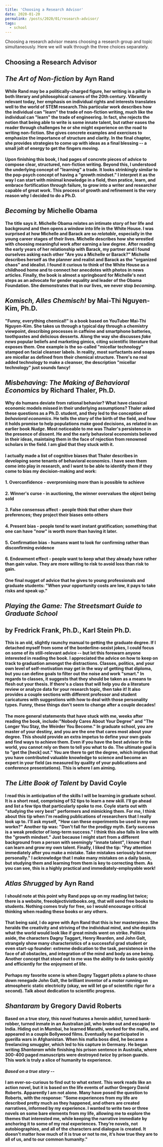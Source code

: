 ```yaml
---
title: 'Choosing a Research Advisor'
date: 2020-01-20
permalink: /posts/2020/01/research-advisor/
tags:
  - school
---
```


Choosing a research advisor means choosing a research group and topic simultaneously. Here we will walk through the three choices separately.

Choosing a Research Advisor
------
## *The Art of Non-fiction* by Ayn Rand 

####  While Rand may be a politically-charged figure, her writing is a pillar in both literary and philosophical canons of the 20th century. Vibrantly relevant today, her emphasis on individual rights and interests translates well to the world of STEM research.This particular work describes how the individual can "learn" the trade of non-fiction writing, much like the individual can "learn" the trade of engineering. In fact, she rejects the notion that being able to write is some innate talent, but rather eases the reader through challenges he or she might experience on the road to writing non-fiction. She gives concrete examples and exercises to emphasize the importance of structure and clarity. In the final chapter, she provides strategies to come up with ideas as a final blessing -- a small jolt of energy to get the fingers moving. 
####  Upon finishing this book, I had pages of concrete pieces of advice to compose clear, structured, non-fiction writing. Beyond this, I understood the underlying concept of "learning" a trade. It looks strinkingly similar to the pop-psych concept of having a "growth mindset." I interpret it as the way I can start with minimal knowledge in a field, then pratice, learn, and embrace fortification through failure, to grow into a writer and researcher capable of great work. This process of growth and refinement is the very reason why I decided to do a Ph.D.

        
## *Becoming* by Michelle Obama 

#### The title says it. Michelle Obama relates an intimate story of her life and background and then opens a window into life in the White House. I was surprised at how Michelle and Barack are so *relatable*, especially in the young career stages of their lives. Michelle describes how she wrestled with choosing meaningful work after earning a law degree. After reading the early years of her relationship with Barack, my partner and I found ourselves asking each other "Are you a Michelle or Barack?" Michelle describes herself as the planner and realist and Barack as the "organized chaos" and idealist. I found it curious to think of the White House as a childhood home and to connect her anecdotes with photos in news articles. Finally, the book is almost a springboard for Michelle's next steps as an advocate for gender equality and leader of the Obama Foundation. She demonstrates that in our lives, we never stop *becoming*. 


## *Komisch, Alles Chemisch!* by Mai-Thi Nguyen-Kim, Ph.D. 
         
#### "Funny, everything chemical!" is a book based on YouTuber Mai-Thi Nguyen-Kim. She takes us through a typical day through a chemistry viewpoint, describing processes in caffeine and smartphone batteries, toothpastes and delicious desserts. Along the way she discusses *fake news* popular beliefs and marketing gimics, citing scientific literature that exposes them. One example is the so-called "micellar technology" stamped on facial cleanser labels. In reality, most surfactants and soaps are micellar as defined from their chemical structure. There's no real added technology to make a cleanser, the description "micellar technology" just sounds fancy!


## *Misbehaving: The Making of Behavioral Economics* by Richard Thaler, Ph.D.

#### Why do humans deviate from rational behavior? What have classical economic models missed in their underlying assumptions? Thaler asked these questions as a Ph.D. student, and they led to the conception of *behavioral economics*. He tells the story of the birth of the field, and how it holds promise to help populations make good decisions, as related in an earlier book *Nudge*. Most noticeable to me was Thaler's persistence in the presence of dissent. He and the early behavioral economists believed in their ideas, maintaing them in the face of rejection from renowned scholars in the field. I am glad that they stuck with it. 
#### I actually made a list of cognitive biases that Thaler describes in developing some tenants of behavioral economics. I have seen them come into play in research, and I want to be able to identify them if they come to bias my decision-making and work: 
#### 1. Overconfidence - overpromising more than is possible to achieve
#### 2. Winner's curse - in auctioning, the winner overvalues the object being sold
#### 3. False consensus affect - people think that other share their preferences; they project their biases onto others
#### 4. Present bias - people tend to want instant gratification; something that one can have "now" is worth more than having it later. 
#### 5. Confirmation bias - humans want to look for confirming rather than disconfirming evidence
#### 6. Endowment effect - people want to keep what they already have rather than gain value. They are more willing to risk to avoid loss than risk to gain. 

#### One final nugget of advice that he gives to young professionals and graduate students: "When your opportunity costs are low, it pays to take risks and speak up." 

## *Playing the Game: The Streetsmart Guide to Graduate School* 
## by Fredrick Frank, Ph.D., Karl Stein Ph.D.

#### This is an old, slightly raunchy manual to getting the graduate degree. If I detached myself from some of the borderline-sexist jokes, I could focus on some of its still-relevant advice -- but let this forewarn anyone interested in reading the book. I appreciated the advice on how to keep on track to graduation amongst the distractions. Classes, politics, and your own level of self-motivation may get in the way of getting that diploma, but you can define goals to filter out the noise and work "smart." In regards to classes, it suggests that they should be taken as a means to flesh out your thesis. If there's a class that will help you do a literature review or analyze data for your research topic, then take it! It also provides a couple sections with different professor and student caricatures with suggestions with how to deal with those personality types. Funny, these things don't seem to change after a couple decades!
####  The more general statements that have stuck with me, weeks after reading the book, include:"Nobody Cares About Your Degree" and "The Longer You Stay, the Weirder You Become." In graduate school, you are master of your destiny, and you are the one that cares most about your degree. This should provide an extra impetus to define your own goals and find ways to achieve them. Even if you have the best advisor in the world, you cannot rely on them to tell you what to do. The ultimate goal is to "get the [heck] out." You are there to get the degree, which implies that you have contributed valuable knowledge to science and become an expert in your field (as measured by quality of your publications and conference presentations). This is where I am aiming. 

## *The Litte Book of Talent* by David Coyle

#### I read this in anticipation of the skills I will be learning in graduate school. It is a short read, comprising of 52 tips to learn a new skill. I'll go ahead and list a few tips that particularly spoke to me. Coyle starts out with "studying the very best" performers and mimicking them. For me, I think about this tip when I'm reading publications of researchers that I really look up to. I'll ask myself, "How can these experiments be used in my own workn?" Another tip was: "Don't fall for the prodigy myth. Early success is a weak predictor of long-term success." I think this also falls in line with the "growth mindset." Just because I might start from a different background from a person with seemingly "innate talent", I know that I can learn and grow my own talent. Finally, I liked the tip: "Pay attention immediately after you make a mistake. Take mistakes seriously but never personally." I acknowledge that I make many mistakes on a daily basis, but studying them and learning from them is key to correcting them. As you can see, this is a highly practical and immediately-employable work!

## *Atlas Shrugged* by Ayn Rand

#### I should note at this point why Rand pops up on my reading list twice; there is a website, freeobjectivistbooks.org, that will send free books to students. Nothing comes truly for free, so I would encourage critical thinking when reading these books or any others. 
#### That being said, I do agree with Ayn Rand that this is her masterpiece. She heralds the creativity and striving of the individual mind, and she depicts what the world would look like if great minds went on strike. Politics aside, the characters Dagny Taggart, Henry Rearden, and John Galt, strangely show many characteristics of a successful grad student or even start-up founder: extreme dedication to the task, persistence in the face of all obstacles, and integration of the mind and body as one being. Another concept that stood out to me was the ability to do tasks quickly and efficiently for the enjoyment of life. 
#### Perhaps my favorite scene is when Dagny Taggart pilots a plane to chase down renegade John Galt, the brilliant inventor of a motor running on atmospheric static electricity (okay, we will let go of scientific rigor for a second). Talk about dedication to scientific progress. 

## *Shantaram* by Gregory David Roberts 

#### Based on a true story, this novel features a heroin addict, turned bank-robber, turned inmate in an Australian jail, who broke out and escaped to India. Hiding out in Mumbai, he learned Marathi, worked for the mafia, and appeared in a couple Bollywood films. Eventually he participated in guerilla wars in Afghanistan. When his mafia boss died, he became a freelancing smuggler, which led to his capture in Germany. He began writing *Shantaram* while finishing his prison sentence in Australia, where 300-400 paged manuscripts were destroyed *twice* by prison guards. This work is truly a slice of humanity to experience. 
#### *Based on a true story* -- 
#### I am ever-so-curious to find out to what extent. This work reads like an action novel, but it is based on the life events of author Gregory David Roberts. Apparently I am not alone. Many have posed the question to Roberts, with the response: "Some experiences from my life are described pretty much as they happened, and others are created narratives, informed by my experience. I wanted to write two or three novels on some bare elements from my life, allowing me to explore the themes that interested me, while keeping the narrative immediate by anchoring it to some of my real experiences. They’re novels, not autobiographies, and all of the characters and dialogue is created. It doesn’t matter how much of it is true or not to me, it’s how true they are to all of us, and to our common humanity." 

